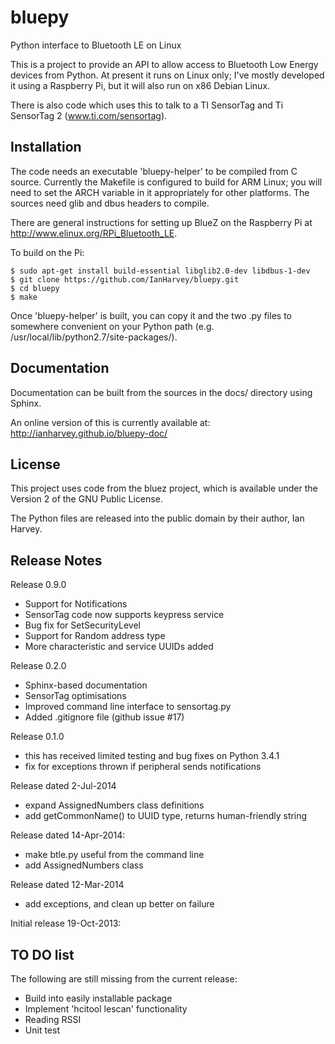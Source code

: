 bluepy
======

Python interface to Bluetooth LE on Linux

This is a project to provide an API to allow access to Bluetooth Low Energy devices
from Python. At present it runs on Linux only; I've mostly developed it using a
Raspberry Pi, but it will also run on x86 Debian Linux.

There is also code which uses this to talk to a TI SensorTag  and Ti SensorTag 2 (www.ti.com/sensortag).

Installation
------------

The code needs an executable 'bluepy-helper' to be compiled from C source. Currently the Makefile is configured to build for ARM Linux; you will need to set the ARCH variable in it  appropriately for other platforms. The sources need glib and dbus headers to compile.

There are general instructions for setting up BlueZ on the Raspberry Pi at http://www.elinux.org/RPi_Bluetooth_LE.

To build on the Pi:

    $ sudo apt-get install build-essential libglib2.0-dev libdbus-1-dev
    $ git clone https://github.com/IanHarvey/bluepy.git
    $ cd bluepy
    $ make

Once 'bluepy-helper' is built, you can copy it and the two .py files to somewhere
convenient on your Python path (e.g. /usr/local/lib/python2.7/site-packages/).

Documentation
-------------

Documentation can be built from the sources in the docs/ directory using Sphinx.

An online version of this is currently available at: http://ianharvey.github.io/bluepy-doc/

License
-------

This project uses code from the bluez project, which is available under the Version 2
of the GNU Public License.

The Python files are released into the public domain by their author, Ian Harvey.

Release Notes
-------------

Release 0.9.0
- Support for Notifications
- SensorTag code now supports keypress service
- Bug fix for SetSecurityLevel
- Support for Random address type
- More characteristic and service UUIDs added

Release 0.2.0

- Sphinx-based documentation
- SensorTag optimisations 
- Improved command line interface to sensortag.py
- Added .gitignore file (github issue #17)

Release 0.1.0
- this has received limited testing and bug fixes on Python 3.4.1
- fix for exceptions thrown if peripheral sends notifications

Release dated 2-Jul-2014

- expand AssignedNumbers class definitions
- add getCommonName() to UUID type, returns human-friendly string

Release dated 14-Apr-2014:

- make btle.py useful from the command line
- add AssignedNumbers class

Release dated 12-Mar-2014
- add exceptions, and clean up better on failure

Initial release 19-Oct-2013:

TO DO list
----------

The following are still missing from the current release:
- Build into easily installable package
- Implement 'hcitool lescan' functionality
- Reading RSSI
- Unit test 


